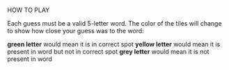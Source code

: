 HOW TO PLAY

Each guess must be a valid 5-letter word.
The color of the tiles will change to show how close your guess was to the word:

**green letter** would mean it is in correct spot
**yellow letter** would mean it is present in word but not in correct spot 
**grey letter** would mean it is not present in word
